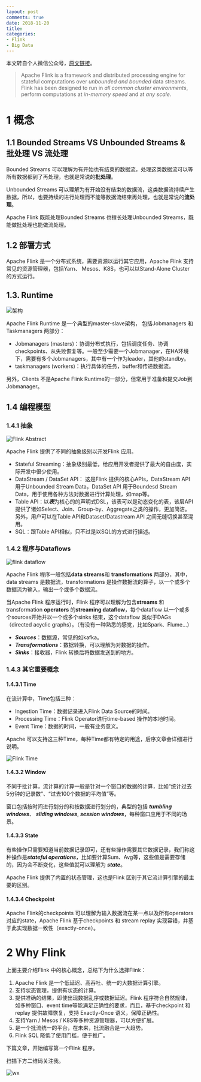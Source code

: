 ```yaml
---
layout: post
comments: true
date: 2018-11-20
title: 
categories:  
- Flink
- Big Data
---
```


本文转自个人微信公众号，[原文链接](https://mp.weixin.qq.com/s/4ySScrUpXTJoCtRP0feitg)。

> Apache Flink is a framework and distributed processing engine for stateful computations over *unbounded and bounded* data streams. Flink has been designed to run in *all common cluster environments*, perform computations at *in-memory speed* and at *any scale*.

# 1 概念

## 1.1 Bounded Streams VS Unbounded Streams & 批处理 VS 流处理

Bounded Streams 可以理解为有开始也有结束的数据流，处理这类数据流可以等所有数据都到了再处理，也就是常说的**批处理**。

Unbounded Streams 可以理解为有开始没有结束的数据流，这类数据流持续产生数据，所以，也要持续的进行处理而不能等数据流结束再处理，也就是常说的**流处理**。

Apache Flink 既能处理Bounded Streams 也擅长处理Unbounded Streams，既能做批处理也能做流处理。

## 1.2 部署方式

Apache Flink 是一个分布式系统，需要资源以运行其它应用，Apache Flink 支持常见的资源管理器，包括Yarn、 Mesos、K8S，也可以以Stand-Alone Cluster的方式运行。

## 1.3. Runtime

![架构](../../assets/img/2018/flink-jm-tm.png)

Apache Flink Runtime 是一个典型的master-slave架构， 包括Jobmanagers 和 Taskmanagers 两部分：

* Jobmanagers (masters)：协调分布式执行，包括调度任务、协调checkpoints、从失败恢复等。一般至少需要一个Jobmanager，在HA环境下，需要有多个Jobmanagers，其中有一个作为leader，其他的standby。
* taskmanagers (workers)：执行具体的任务，buffer和传递数据流。

另外，Clients 不是Apache Flink Runtime的一部分，但常用于准备和提交Job到 Jobmanager。

## 1.4 编程模型

### 1.4.1 抽象

![Flink Abstract](../../assets/img/2018/flink-abstract.png)

Apache Flink 提供了不同的抽象级别以开发Flink 应用。

* Stateful Streaming：抽象级别最低，给应用开发者提供了最大的自由度，实际开发中很少使用。
* DataStream / DataSet API： 这是Flink 提供的核心APIs，DataStream API 用于Unbounded Stream Data，DataSet API 用于Boundesd Stream Data，用于使用各种方法对数据进行计算处理，如map等。
* Table API：以***表***为核心的的声明式DSL，该表可以是动态变化的表，该层API提供了诸如Select、Join、Group-by、Aggregate之类的操作，更加简洁。另外，用户可以在Table API和Dataset/Datastream API 之间无缝切换甚至混用。
* SQL：跟Table API相似，只不过是以SQL的方式进行描述。

### 1.4.2 程序与Dataflows

![flink dataflow](../../assets/img/2018/flink-dataflow.png)

Apache Flink 程序一般包括**data streams**和 **transformations** 两部分，其中，data streams 是数据流，transformations 是操作数据流的算子，以一个或多个数据流为输入，输出一个或多个数据流。

当Apache Flink 程序运行时，Flink 程序可以理解为包含**streams** 和 transformation **operators** 的**streaming dataflow**，每个dataflow 以一个或多个sources开始并以一个或多个sinks 结束，这个dataflow 类似于DAGs（directed acyclic graphs）。（有没有一种熟悉的感觉，比如Spark、Flume...）

* ***Sources***：数据源，常见的如kafka。
* ***Transformations***：数据转换，可以理解为对数据的操作。
* ***Sinks***：接收器，Flink 转换后将数据发送到的地方。

### 1.4.3 其它重要概念

#### 1.4.3.1 Time

在流计算中，Time包括三种：

* Ingestion Time：数据记录进入Flink Data Source的时间。
* Processing Time：Flink Operator进行time-based 操作的本地时间。
* Event Time：数据的时间，一般有业务意义。

Apache 可以支持这三种Time，每种Time都有特定的用途，后序文章会详细进行说明。

![Flink Time](../../assets/img/2018/flink-time.png)

#### 1.4.3.2 Window

不同于批计算，流计算的计算一般是针对一个窗口的数据的计算，比如“统计过去5分钟的记录数”、“过去100个数据的平均值”等。

窗口包括按时间进行划分的和按数据进行划分的，典型的包括 ***tumbling windows***、 ***sliding windows***, ***session windows***，每种窗口应用于不同的场景。

#### 1.4.3.3 State

有些操作只需要知道当前数据记录即可，还有些操作需要其它数据记录，我们称这种操作是***stateful operations***，比如要计算Sum、Avg等，这些值是需要存储的，因为会不断变化，这些值就可以理解为 ***state***。

Apache Flink 提供了内置的状态管理，这也是Flink 区别于其它流计算引擎的最主要的区别。

#### 1.4.3.4 Checkpoint

Apache Flink的checkpoints 可以理解为输入数据流在某一点以及所有operators对应的state，Apache Flink 基于checkpoints 和 stream replay 实现容错，并基于此实现数据一致性（exactly-once）。

# 2 Why Flink

上面主要介绍Flink 中的核心概念，总结下为什么选择Flink：

1. Apache Flink 是一个低延迟、高吞吐、统一的大数据计算引擎。
2. 支持状态管理，提供有状态的计算。
3. 提供准确的结果，即使出现数据乱序或数据延迟。Flink 程序符合自然规律，如多种窗口、event time等能满足正确性的要求，而且，基于checkpoint 和replay 提供故障恢复，支持 Exactly-Once 语义，保障正确性。
4. 支持Yarn / Mesos / K8S等多种资源管理器，可以方便扩展。
5. 是一个批流统一的平台，在未来，批流融合是一大趋势。
6. Flink SQL 降低了使用门槛，便于推广。

下篇文章，开始编写第一个Flink 程序。

扫描下方二维码关注我。

![wx](../../wxqr.jpg)





